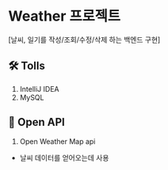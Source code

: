# Weather 프로젝트
[날씨, 일기를 작성/조회/수정/삭제 하는 백엔드 구현]

## 🛠️ Tolls
1. IntelliJ IDEA
2. MySQL

## 🔗 Open API 
1. Open Weather Map api
- 날씨 데이터를 얻어오는데 사용